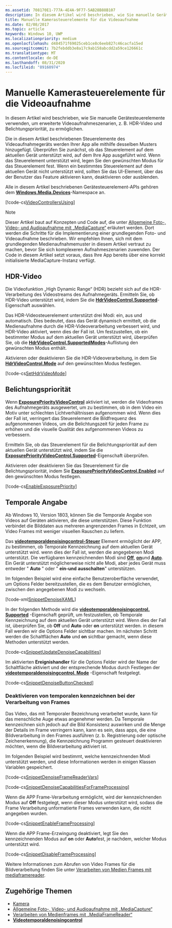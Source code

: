 ```yaml
---
ms.assetid: 708170E1-777A-4E4A-9F77-5AB28B88B107
description: In diesem Artikel wird beschrieben, wie Sie manuelle Gerätesteuerelemente verwenden, um erweiterte Videoaufnahmeszenarien, z. B. HDR-Video und Belichtungspriorität, zu ermöglichen.
title: Manuelle Kamerasteuerelemente für die Videoaufnahme
ms.date: 02/08/2017
ms.topic: article
keywords: Windows 10, UWP
ms.localizationpriority: medium
ms.openlocfilehash: d484571f69025ceb1ce8c6eeb827c46cacfa15ed
ms.sourcegitcommit: 7b2febddb3e8a17c9ab158abcdd2a59ce126661c
ms.translationtype: MT
ms.contentlocale: de-DE
ms.lasthandoff: 08/31/2020
ms.locfileid: "89160974"
---
```

# <a name="manual-camera-controls-for-video-capture"></a>Manuelle Kamerasteuerelemente für die Videoaufnahme



In diesem Artikel wird beschrieben, wie Sie manuelle Gerätesteuerelemente verwenden, um erweiterte Videoaufnahmeszenarien, z. B. HDR-Video und Belichtungspriorität, zu ermöglichen.

Die in diesem Artikel beschriebenen Steuerelemente des Videoaufnahmegeräts werden Ihrer App alle mithilfe desselben Musters hinzugefügt. Überprüfen Sie zunächst, ob das Steuerelement auf dem aktuellen Gerät unterstützt wird, auf dem Ihre App ausgeführt wird. Wenn das Steuerelement unterstützt wird, legen Sie den gewünschten Modus für das Steuerelement fest. Wenn ein bestimmtes Steuerelement auf dem aktuellen Gerät nicht unterstützt wird, sollten Sie das UI-Element, über das der Benutzer das Feature aktivieren kann, deaktivieren oder ausblenden.

Alle in diesem Artikel beschriebenen Gerätesteuerelement-APIs gehören dem [**Windows.Media.Devices**](/uwp/api/Windows.Media.Devices)-Namespace an.

[!code-cs[VideoControllersUsing](./code/BasicMediaCaptureWin10/cs/MainPage.xaml.cs#SnippetVideoControllersUsing)]

> [!NOTE] 
> Dieser Artikel baut auf Konzepten und Code auf, die unter [Allgemeine Foto-, Video- und Audioaufnahme mit „MediaCapture“](basic-photo-video-and-audio-capture-with-MediaCapture.md) erläutert werden. Dort werden die Schritte für die Implementierung einer grundlegenden Foto- und Videoaufnahme beschrieben. Wir empfehlen Ihnen, sich mit dem grundlegenden Medienaufnahmemuster in diesem Artikel vertraut zu machen, bevor Sie sich komplexeren Aufnahmeszenarien zuwenden. Der Code in diesem Artikel setzt voraus, dass Ihre App bereits über eine korrekt initialisierte MediaCapture-Instanz verfügt.

## <a name="hdr-video"></a>HDR-Video

Die Videofunktion „High Dynamic Range“ (HDR) bezieht sich auf die HDR-Verarbeitung des Videostreams des Aufnahmegeräts. Ermitteln Sie, ob HDR-Video unterstützt wird, indem Sie die [**HdrVideoControl.Supported**](/uwp/api/windows.media.devices.hdrvideocontrol.supported)-Eigenschaft auswählen.

Das HDR-Videosteuerelement unterstützt drei Modi: ein, aus und automatisch. Dies bedeutet, dass das Gerät dynamisch ermittelt, ob die Medienaufnahme durch die HDR-Videoverarbeitung verbessert wird, und HDR-Video aktiviert, wenn dies der Fall ist. Um festzustellen, ob ein bestimmter Modus auf dem aktuellen Gerät unterstützt wird, überprüfen Sie, ob die [**HdrVideoControl.SupportedModes**](/uwp/api/windows.media.devices.hdrvideocontrol.supportedmodes)-Auflistung den gewünschten Modus enthält.

Aktivieren oder deaktivieren Sie die HDR-Videoverarbeitung, in dem Sie [**HdrVideoControl.Mode**](/uwp/api/windows.media.devices.hdrvideocontrol.mode) auf den gewünschten Modus festlegen.

[!code-cs[SetHdrVideoMode](./code/BasicMediaCaptureWin10/cs/MainPage.xaml.cs#SnippetSetHdrVideoMode)]

## <a name="exposure-priority"></a>Belichtungspriorität

Wenn [**ExposurePriorityVideoControl**](/uwp/api/Windows.Media.Devices.ExposurePriorityVideoControl) aktiviert ist, werden die Videoframes des Aufnahmegeräts ausgewertet, um zu bestimmen, ob in dem Video ein Motiv unter schlechten Lichtverhältnissen aufgenommen wird. Wenn dies der Fall ist, verringert das Steuerelement die Bildfrequenz des aufgenommenen Videos, um die Belichtungszeit für jeden Frame zu erhöhen und die visuelle Qualität des aufgenommenen Videos zu verbessern.

Ermitteln Sie, ob das Steuerelement für die Belichtungspriorität auf dem aktuellen Gerät unterstützt wird, indem Sie die [**ExposurePriorityVideoControl.Supported**](/uwp/api/windows.media.devices.exposurepriorityvideocontrol.supported)-Eigenschaft überprüfen.

Aktivieren oder deaktivieren Sie das Steuerelement für die Belichtungspriorität, indem Sie [**ExposurePriorityVideoControl.Enabled**](/uwp/api/windows.media.devices.exposurepriorityvideocontrol.enabled) auf den gewünschten Modus festlegen.

[!code-cs[EnableExposurePriority](./code/BasicMediaCaptureWin10/cs/MainPage.xaml.cs#SnippetEnableExposurePriority)]

## <a name="temporal-denoising"></a>Temporale Angabe
Ab Windows 10, Version 1803, können Sie die Temporale Angabe von Videos auf Geräten aktivieren, die diese unterstützen. Diese Funktion verbindet die Bilddaten aus mehreren angrenzenden Frames in Echtzeit, um Video Frames mit weniger visuellen Rauschen zu liefern.

Das [**videotemporaldenoisingcontrol-Steuer**](/uwp/api/windows.media.devices.videotemporaldenoisingcontrol) Element ermöglicht der APP, zu bestimmen, ob Temporale Kennzeichnung auf dem aktuellen Gerät unterstützt wird. wenn dies der Fall ist, werden die angegebenen Modi unterstützt. Die verfügbaren kennzeichnenden Modi sind [**Off**](/uwp/api/windows.media.devices.videotemporaldenoisingmode), [**on**](/uwp/api/windows.media.devices.videotemporaldenoisingmode)und [**Auto**](/uwp/api/windows.media.devices.videotemporaldenoisingmode). Ein Gerät unterstützt möglicherweise nicht alle Modi, aber jedes Gerät muss entweder " **Auto** " oder " **ein-und** **ausschalten**" unterstützen.

Im folgenden Beispiel wird eine einfache Benutzeroberfläche verwendet, um Options Felder bereitzustellen, die es dem Benutzer ermöglichen, zwischen den angegebenen Modi zu wechseln.

[!code-xml[SnippetDenoiseXAML](./code/BasicMediaCaptureWin10/cs/MainPage.xaml#SnippetDenoiseXAML)]

In der folgenden Methode wird die [**videotemporaldenoisingcontrol. Supported**](/uwp/api/windows.media.devices.videotemporaldenoisingcontrol.supported) -Eigenschaft geprüft, um festzustellen, ob Temporale Kennzeichnung auf dem aktuellen Gerät unterstützt wird. Wenn dies der Fall ist, überprüfen Sie, ob **Off** und **Auto** oder **on** unterstützt werden. in diesem Fall werden wir die Options Felder sichtbar machen. Im nächsten Schritt werden die Schaltflächen **Auto** und **on** sichtbar gemacht, wenn diese Methoden unterstützt werden.

[!code-cs[SnippetUpdateDenoiseCapabilities](./code/BasicMediaCaptureWin10/cs/MainPage.ManualControls.xaml.cs#SnippetUpdateDenoiseCapabilities)]

Im aktivierten **Ereignishandler** für die Options Felder wird der Name der Schaltfläche aktiviert und der entsprechende Modus durch Festlegen der [**videotemporaldenoisingcontrol. Mode**](/uwp/api/windows.media.devices.videotemporaldenoisingcontrol.mode) -Eigenschaft festgelegt.

[!code-cs[SnippetDenoiseButtonChecked](./code/BasicMediaCaptureWin10/cs/MainPage.ManualControls.xaml.cs#SnippetDenoiseButtonChecked)]

### <a name="disabling-temporal-denoising-while-processing-frames"></a>Deaktivieren von temporalen kennzeichnen bei der Verarbeitung von Frames
Das Video, das mit Temporaler Bezeichnung verarbeitet wurde, kann für das menschliche Auge etwas angenehmer werden. Da Temporale kennzeichnen sich jedoch auf die Bild Konsistenz auswirken und die Menge der Details im Frame verringern kann, kann es sein, dass apps, die eine Bildverarbeitung in den Frames ausführen (z. b. Registrierung oder optische Zeichenerkennung), die Kennzeichnung Programm gesteuert deaktivieren möchten, wenn die Bildverarbeitung aktiviert ist.

Im folgenden Beispiel wird bestimmt, welche kennzeichnenden Modi unterstützt werden, und diese Informationen werden in einigen Klassen Variablen gespeichert.

[!code-cs[SnippetDenoiseFrameReaderVars](./code/BasicMediaCaptureWin10/cs/MainPage.ManualControls.xaml.cs#SnippetDenoiseFrameReaderVars)]

[!code-cs[SnippetDenoiseCapabilitiesForFrameProcessing](./code/BasicMediaCaptureWin10/cs/MainPage.ManualControls.xaml.cs#SnippetDenoiseCapabilitiesForFrameProcessing)]

Wenn die APP Frame-Verarbeitung ermöglicht, wird der kennzeichnenden Modus auf **Off** festgelegt, wenn dieser Modus unterstützt wird, sodass die Frame Verarbeitung unformatierte Frames verwenden kann, die nicht angegeben wurden.

[!code-cs[SnippetEnableFrameProcessing](./code/BasicMediaCaptureWin10/cs/MainPage.ManualControls.xaml.cs#SnippetEnableFrameProcessing)]

Wenn die APP Frame-Erzwingung deaktiviert, legt Sie den kennzeichnenden Modus auf **on** oder **Auto**fest, je nachdem, welcher Modus unterstützt wird.

[!code-cs[SnippetDisableFrameProcessing](./code/BasicMediaCaptureWin10/cs/MainPage.ManualControls.xaml.cs#SnippetDisableFrameProcessing)]

Weitere Informationen zum Abrufen von Video Frames für die Bildverarbeitung finden Sie unter [Verarbeiten von Medien Frames mit mediaframereader](process-media-frames-with-mediaframereader.md).

## <a name="related-topics"></a>Zugehörige Themen

* [Kamera](camera.md)
* [Allgemeine Foto-, Video- und Audioaufnahme mit „MediaCapture“](basic-photo-video-and-audio-capture-with-MediaCapture.md)
* [Verarbeiten von Medienframes mit „MediaFrameReader“](process-media-frames-with-mediaframereader.md)
*  [**Videotemporaldenoisingcontrol**](/uwp/api/windows.media.devices.videotemporaldenoisingcontrol)
 